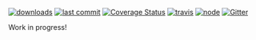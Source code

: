 [![downloads](https://img.shields.io/npm/dt/portable-path.svg?logo=npm)](https://www.npmjs.com/package/portable-path) [![last commit](https://img.shields.io/github/last-commit/ehmicky/portable-path.svg?logo=github&logoColor=white)](https://github.com/ehmicky/portable-path/graphs/contributors) [![Coverage Status](https://img.shields.io/codecov/c/github/ehmicky/portable-path.svg?label=test%20coverage&logo=codecov)](https://codecov.io/gh/ehmicky/portable-path) [![travis](https://img.shields.io/travis/ehmicky/portable-path/master.svg?logo=travis)](https://travis-ci.org/ehmicky/portable-path/builds) [![node](https://img.shields.io/node/v/portable-path.svg?logo=node.js)](#) [![Gitter](https://img.shields.io/gitter/room/ehmicky/portable-path.svg?logo=gitter)](https://gitter.im/ehmicky/portable-path)

Work in progress!

